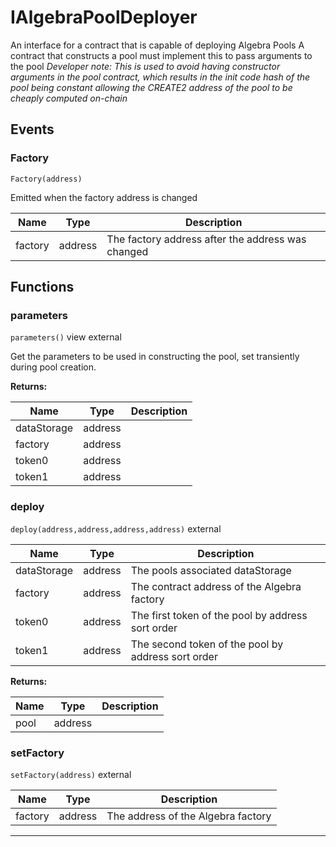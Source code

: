 

# IAlgebraPoolDeployer

An interface for a contract that is capable of deploying Algebra Pools
A contract that constructs a pool must implement this to pass arguments to the pool
*Developer note: This is used to avoid having constructor arguments in the pool contract, which results in the init code hash
of the pool being constant allowing the CREATE2 address of the pool to be cheaply computed on-chain*


## Events
### Factory


`Factory(address)`  

Emitted when the factory address is changed



| Name | Type | Description |
| ---- | ---- | ----------- |
| factory | address | The factory address after the address was changed |




## Functions
### parameters


`parameters()` view external

Get the parameters to be used in constructing the pool, set transiently during pool creation.




**Returns:**

| Name | Type | Description |
| ---- | ---- | ----------- |
| dataStorage | address |  |
| factory | address |  |
| token0 | address |  |
| token1 | address |  |

### deploy


`deploy(address,address,address,address)`  external





| Name | Type | Description |
| ---- | ---- | ----------- |
| dataStorage | address | The pools associated dataStorage |
| factory | address | The contract address of the Algebra factory |
| token0 | address | The first token of the pool by address sort order |
| token1 | address | The second token of the pool by address sort order |

**Returns:**

| Name | Type | Description |
| ---- | ---- | ----------- |
| pool | address |  |

### setFactory


`setFactory(address)`  external





| Name | Type | Description |
| ---- | ---- | ----------- |
| factory | address | The address of the Algebra factory |




---


